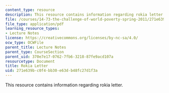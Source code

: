 ```yaml
---
content_type: resource
description: This resource contains information regarding rokia letter.
file: /courses/14-73-the-challenge-of-world-poverty-spring-2011/271e639bc0f4bb30e63db48fc27d1f3a_MIT14_73S11_Rokia_lec1.pdf
file_type: application/pdf
learning_resource_types:
- Lecture Notes
license: https://creativecommons.org/licenses/by-nc-sa/4.0/
ocw_type: OCWFile
parent_title: Lecture Notes
parent_type: CourseSection
parent_uid: 370e7e17-0762-7fb6-3218-87fe9acd107a
resourcetype: Document
title: Rokia Letter
uid: 271e639b-c0f4-bb30-e63d-b48fc27d1f3a
---
```

This resource contains information regarding rokia letter.